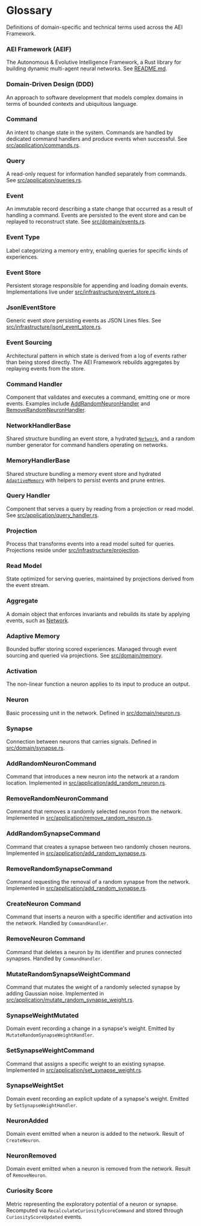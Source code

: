 # Glossary

Definitions of domain-specific and technical terms used across the AEI Framework.

### AEI Framework (AEIF)
The Autonomous & Evolutive Intelligence Framework, a Rust library for building dynamic multi-agent neural networks. See [README.md](README.md).

### Domain-Driven Design (DDD)
An approach to software development that models complex domains in terms of bounded contexts and ubiquitous language.

### Command
An intent to change state in the system. Commands are handled by dedicated command handlers and produce events when successful. See [src/application/commands.rs](src/application/commands.rs).

### Query
A read-only request for information handled separately from commands. See [src/application/queries.rs](src/application/queries.rs).

### Event
An immutable record describing a state change that occurred as a result of handling a command. Events are persisted to the event store and can be replayed to reconstruct state. See [src/domain/events.rs](src/domain/events.rs).

### Event Type
Label categorizing a memory entry, enabling queries for specific kinds of experiences.

### Event Store
Persistent storage responsible for appending and loading domain events. Implementations live under [src/infrastructure/event_store.rs](src/infrastructure/event_store.rs).

### JsonlEventStore
Generic event store persisting events as JSON Lines files. See [src/infrastructure/jsonl_event_store.rs](src/infrastructure/jsonl_event_store.rs).

### Event Sourcing
Architectural pattern in which state is derived from a log of events rather than being stored directly. The AEI Framework rebuilds aggregates by replaying events from the store.

### Command Handler
Component that validates and executes a command, emitting one or more events. Examples include [AddRandomNeuronHandler](src/application/add_random_neuron.rs) and [RemoveRandomNeuronHandler](src/application/remove_random_neuron.rs).

### NetworkHandlerBase
Shared structure bundling an event store, a hydrated [`Network`](src/domain/network.rs), and a random number generator for command handlers operating on networks.

### MemoryHandlerBase
Shared structure bundling a memory event store and hydrated [`AdaptiveMemory`](src/domain/memory) with helpers to persist events and prune entries.

### Query Handler
Component that serves a query by reading from a projection or read model. See [src/application/query_handler.rs](src/application/query_handler.rs).

### Projection
Process that transforms events into a read model suited for queries. Projections reside under [src/infrastructure/projection](src/infrastructure/projection).

### Read Model
State optimized for serving queries, maintained by projections derived from the event stream.

### Aggregate
A domain object that enforces invariants and rebuilds its state by applying events, such as [Network](src/domain/network.rs).

### Adaptive Memory
Bounded buffer storing scored experiences. Managed through event sourcing and queried via projections. See [src/domain/memory](src/domain/memory).

### Activation
The non-linear function a neuron applies to its input to produce an output.

### Neuron
Basic processing unit in the network. Defined in [src/domain/neuron.rs](src/domain/neuron.rs).

### Synapse
Connection between neurons that carries signals. Defined in [src/domain/synapse.rs](src/domain/synapse.rs).

### AddRandomNeuronCommand
Command that introduces a new neuron into the network at a random location. Implemented in [src/application/add_random_neuron.rs](src/application/add_random_neuron.rs).

### RemoveRandomNeuronCommand
Command that removes a randomly selected neuron from the network. Implemented in [src/application/remove_random_neuron.rs](src/application/remove_random_neuron.rs).

### AddRandomSynapseCommand
Command that creates a synapse between two randomly chosen neurons. Implemented in [src/application/add_random_synapse.rs](src/application/add_random_synapse.rs).

### RemoveRandomSynapseCommand
Command requesting the removal of a random synapse from the network. Implemented in [src/application/add_random_synapse.rs](src/application/remove_random_synapse.rs).

### CreateNeuron Command
Command that inserts a neuron with a specific identifier and activation into the network. Handled by `CommandHandler`.

### RemoveNeuron Command
Command that deletes a neuron by its identifier and prunes connected synapses. Handled by `CommandHandler`.

### MutateRandomSynapseWeightCommand
Command that mutates the weight of a randomly selected synapse by adding Gaussian noise. Implemented in [src/application/mutate_random_synapse_weight.rs](src/application/mutate_random_synapse_weight.rs).

### SynapseWeightMutated
Domain event recording a change in a synapse's weight. Emitted by `MutateRandomSynapseWeightHandler`.

### SetSynapseWeightCommand
Command that assigns a specific weight to an existing synapse. Implemented in [src/application/set_synapse_weight.rs](src/application/set_synapse_weight.rs).

### SynapseWeightSet
Domain event recording an explicit update of a synapse's weight. Emitted by `SetSynapseWeightHandler`.

### NeuronAdded
Domain event emitted when a neuron is added to the network. Result of `CreateNeuron`.

### NeuronRemoved
Domain event emitted when a neuron is removed from the network. Result of `RemoveNeuron`.

### Curiosity Score
Metric representing the exploratory potential of a neuron or synapse. Recomputed via `RecalculateCuriosityScoreCommand` and stored through `CuriosityScoreUpdated` events.
